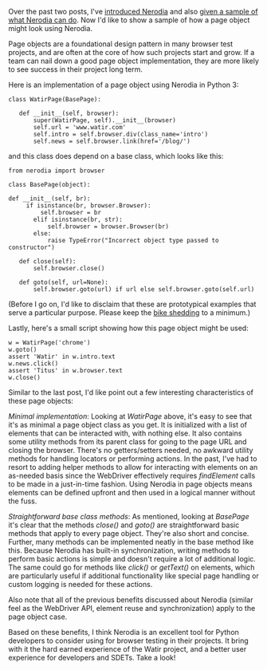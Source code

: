 Over the past two posts, I've [introduced Nerodia](http://simplythetest.tumblr.com/post/177455969240/introducing-nerodia-part-1-what-is-nerodia) and also [given a sample of what Nerodia can do](http://simplythetest.tumblr.com/post/177593273770/introducing-nerodia-part-2-a-simple-example). Now I'd like to show a sample of how a page object might look using Nerodia.

Page objects are a foundational design pattern in many browser test projects, and are often at the core of how such projects start and grow. If a team can nail down a good page object implementation, they are more likely to see success in their project long term.

Here is an implementation of a page object using Nerodia in Python 3: 

    class WatirPage(BasePage):
       
       def __init__(self, browser):
           super(WatirPage, self).__init__(browser)
           self.url = 'www.watir.com'
           self.intro = self.browser.div(class_name='intro')
           self.news = self.browser.link(href='/blog/')

and this class does depend on a base class, which looks like this:

    from nerodia import browser
    
    class BasePage(object):
    
    def __init__(self, br):
         if isinstance(br, browser.Browser):
             self.browser = br
           elif isinstance(br, str):
               self.browser = browser.Browser(br)
           else:
               raise TypeError("Incorrect object type passed to constructor")
    
       def close(self):
           self.browser.close()
    
       def goto(self, url=None):
           self.browser.goto(url) if url else self.browser.goto(self.url)

(Before I go on, I'd like to disclaim that these are prototypical examples that serve a particular purpose. Please keep the [bike shedding](https://personalexcellence.co/blog/bike-shed-effect/) to a minimum.)

Lastly, here's a small script showing how this page object might be used:

    w = WatirPage('chrome')
    w.goto()
    assert 'Watir' in w.intro.text
    w.news.click()
    assert 'Titus' in w.browser.text
    w.close()

Similar to the last post, I'd like point out a few interesting characteristics of these page objects:

*Minimal implementation*: Looking at *WatirPage* above, it's easy to see that it's as minimal a page object class as you get. It is initialized with a list of elements that can be interacted with, with nothing else. It also contains some utility methods from its parent class for going to the page URL and closing the browser. There's no getters/setters needed, no awkward utility methods for handling locators or performing actions. In the past, I've had to resort to adding helper methods to allow for interacting with elements on an as-needed basis since the WebDriver effectively requires *findElement* calls to be made in a just-in-time fashion. Using Nerodia in page objects means elements can be defined upfront and then used in a logical manner without the fuss. 

*Straightforward base class methods*: As mentioned, looking at *BasePage* it's clear that the methods *close()* and *goto()* are straightforward basic methods that apply to every page object. They're also short and concise. Further, many methods can be implemented neatly in the base method like this. Because Nerodia has built-in synchronization, writing methods to perform basic actions is simple and doesn't require a lot of additional logic. The same could go for methods like *click()* or *getText()* on elements, which are particularly useful if additional functionality  like special page handling or custom logging is needed for these actions.

Also note that all of the previous benefits discussed about Nerodia (similar feel as the WebDriver API, element reuse and synchronization) apply to the page object case.

Based on these benefits, I think Nerodia is an excellent tool for Python developers to consider using for browser testing in their projects. It bring with it the hard earned experience of the Watir project, and a better user experience for developers and SDETs. Take a look!